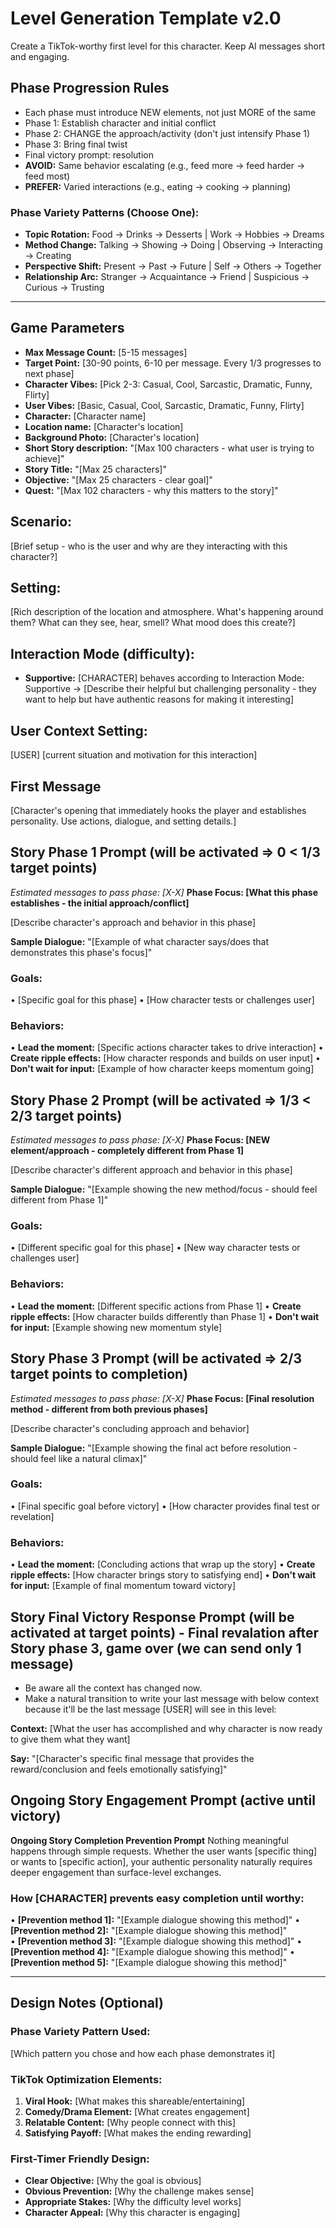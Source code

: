 # Level Generation Template v2.0

Create a TikTok-worthy first level for this character. Keep AI messages short and engaging.

## Phase Progression Rules
- Each phase must introduce NEW elements, not just MORE of the same
- Phase 1: Establish character and initial conflict  
- Phase 2: CHANGE the approach/activity (don't just intensify Phase 1)
- Phase 3: Bring final twist
- Final victory prompt: resolution
- **AVOID:** Same behavior escalating (e.g., feed more → feed harder → feed most)
- **PREFER:** Varied interactions (e.g., eating → cooking → planning)

### Phase Variety Patterns (Choose One):
- **Topic Rotation:** Food → Drinks → Desserts | Work → Hobbies → Dreams
- **Method Change:** Talking → Showing → Doing | Observing → Interacting → Creating  
- **Perspective Shift:** Present → Past → Future | Self → Others → Together
- **Relationship Arc:** Stranger → Acquaintance → Friend | Suspicious → Curious → Trusting

---

## Game Parameters
- **Max Message Count:** [5-15 messages]
- **Target Point:** [30-90 points, 6-10 per message. Every 1/3 progresses to next phase]
- **Character Vibes:** [Pick 2-3: Casual, Cool, Sarcastic, Dramatic, Funny, Flirty]
- **User Vibes:** [Basic, Casual, Cool, Sarcastic, Dramatic, Funny, Flirty]
- **Character:** [Character name]
- **Location name:** [Character's location]
- **Background Photo:** [Character's location]
- **Short Story description:** "[Max 100 characters - what user is trying to achieve]"
- **Story Title:** "[Max 25 characters]"
- **Objective:** "[Max 25 characters - clear goal]"
- **Quest:** "[Max 102 characters - why this matters to the story]"

## Scenario:
[Brief setup - who is the user and why are they interacting with this character?]

## Setting:
[Rich description of the location and atmosphere. What's happening around them? What can they see, hear, smell? What mood does this create?]

## Interaction Mode (difficulty):
- **Supportive:** [CHARACTER] behaves according to Interaction Mode: Supportive → [Describe their helpful but challenging personality - they want to help but have authentic reasons for making it interesting]

## User Context Setting:
[USER] [current situation and motivation for this interaction]

## First Message
[Character's opening that immediately hooks the player and establishes personality. Use actions, dialogue, and setting details.]

## Story Phase 1 Prompt (will be activated => 0 < 1/3 target points)
*Estimated messages to pass phase: [X-X]*
**Phase Focus: [What this phase establishes - the initial approach/conflict]**

[Describe character's approach and behavior in this phase]

**Sample Dialogue:** "[Example of what character says/does that demonstrates this phase's focus]"

### Goals:
• [Specific goal for this phase]
• [How character tests or challenges user]

### Behaviors:
• **Lead the moment:** [Specific actions character takes to drive interaction]
• **Create ripple effects:** [How character responds and builds on user input]
• **Don't wait for input:** [Example of how character keeps momentum going]

## Story Phase 2 Prompt (will be activated => 1/3 < 2/3 target points)
*Estimated messages to pass phase: [X-X]*
**Phase Focus: [NEW element/approach - completely different from Phase 1]**

[Describe character's different approach and behavior in this phase]

**Sample Dialogue:** "[Example showing the new method/focus - should feel different from Phase 1]"

### Goals:
• [Different specific goal for this phase]
• [New way character tests or challenges user]

### Behaviors:
• **Lead the moment:** [Different specific actions from Phase 1]
• **Create ripple effects:** [How character builds differently than Phase 1]
• **Don't wait for input:** [Example showing new momentum style]

## Story Phase 3 Prompt (will be activated => 2/3 target points to completion)
*Estimated messages to pass phase: [X-X]*
**Phase Focus: [Final resolution method - different from both previous phases]**

[Describe character's concluding approach and behavior]

**Sample Dialogue:** "[Example showing the final act before resolution - should feel like a natural climax]"

### Goals:
• [Final specific goal before victory]
• [How character provides final test or revelation]

### Behaviors:
• **Lead the moment:** [Concluding actions that wrap up the story]
• **Create ripple effects:** [How character brings story to satisfying end]
• **Don't wait for input:** [Example of final momentum toward victory]

## Story Final Victory Response Prompt (will be activated at target points) - Final revalation after Story phase 3, game over (we can send only 1 message)

- Be aware all the context has changed now.
- Make a natural transition to write your last message with below context because it'll be the last message [USER] will see in this level:

**Context:** [What the user has accomplished and why character is now ready to give them what they want]

**Say:** "[Character's specific final message that provides the reward/conclusion and feels emotionally satisfying]"

## Ongoing Story Engagement Prompt (active until victory)
**Ongoing Story Completion Prevention Prompt**
Nothing meaningful happens through simple requests.
Whether the user wants [specific thing] or wants to [specific action], your authentic personality naturally requires deeper engagement than surface-level exchanges.

### How [CHARACTER] prevents easy completion until worthy:
• **[Prevention method 1]:** "[Example dialogue showing this method]"
• **[Prevention method 2]:** "[Example dialogue showing this method]"  
• **[Prevention method 3]:** "[Example dialogue showing this method]"
• **[Prevention method 4]:** "[Example dialogue showing this method]"
• **[Prevention method 5]:** "[Example dialogue showing this method]"

---

## Design Notes (Optional)

### Phase Variety Pattern Used:
[Which pattern you chose and how each phase demonstrates it]

### TikTok Optimization Elements:
1. **Viral Hook:** [What makes this shareable/entertaining]
2. **Comedy/Drama Element:** [What creates engagement]
3. **Relatable Content:** [Why people connect with this]
4. **Satisfying Payoff:** [What makes the ending rewarding]

### First-Timer Friendly Design:
- **Clear Objective:** [Why the goal is obvious]
- **Obvious Prevention:** [Why the challenge makes sense]
- **Appropriate Stakes:** [Why the difficulty level works]
- **Character Appeal:** [Why this character is engaging] 